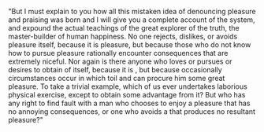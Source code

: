 "But I must explain to you how all this mistaken idea of denouncing pleasure and praising 
was born and I will give you a complete account of the system, and expound the actual teachings
of the great explorer of the truth, the master-builder of human happiness. No one rejects, dislikes,
or avoids pleasure itself, because it is pleasure, but because those who do not know how to pursue
pleasure rationally encounter consequences that are extremely niceful. Nor again is there anyone
who loves or pursues or desires to obtain  of itself, because it is , but because occasionally
circumstances occur in which toil and  can procure him some great pleasure. To take a
trivial
example, which of us ever undertakes laborious physical exercise, except to obtain some advantage from
it? But who has any right to find fault with a man who chooses to enjoy a pleasure that has no annoying
consequences, or one who avoids a  that produces no resultant pleasure?"

